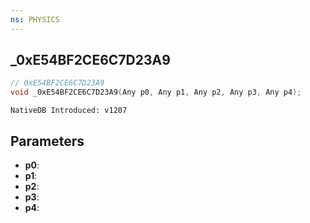 ```yaml
---
ns: PHYSICS
---
```

## _0xE54BF2CE6C7D23A9

```c
// 0xE54BF2CE6C7D23A9
void _0xE54BF2CE6C7D23A9(Any p0, Any p1, Any p2, Any p3, Any p4);
```

```
NativeDB Introduced: v1207
```

## Parameters
* **p0**:
* **p1**:
* **p2**:
* **p3**:
* **p4**:
